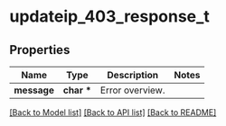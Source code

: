# updateip_403_response_t

## Properties
Name | Type | Description | Notes
------------ | ------------- | ------------- | -------------
**message** | **char \*** | Error overview. | 

[[Back to Model list]](../README.md#documentation-for-models) [[Back to API list]](../README.md#documentation-for-api-endpoints) [[Back to README]](../README.md)


